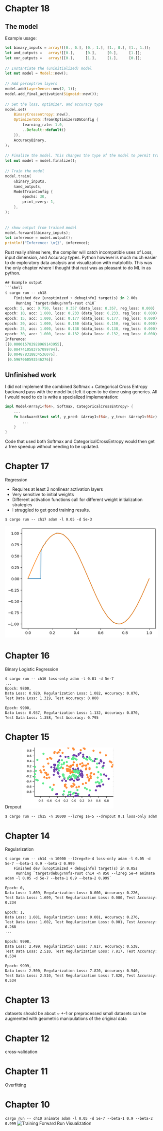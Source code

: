 # Chapter 18
## The model
Example usage:
```rust
let binary_inputs = array![[0., 0.], [0., 1.], [1., 0.], [1., 1.]];
let and_outputs =   array![[0.],     [0.],     [0.],     [1.]];
let xor_outputs =   array![[0.],     [1.],     [1.],     [0.]];

// Instantiate the (uninitialized) model
let mut model = Model::new();

// Add perceptron layers
model.add(LayerDense::new(2, 1));
model.add_final_activation(Sigmoid::new());
    
// Set the loss, optimizer, and accuracy type
model.set(
    BinaryCrossentropy::new(),
    OptimizerSDG::from(OptimizerSDGConfig {
        learning_rate: 1.0,
        ..Default::default()
    }),
    AccuracyBinary,
);

// Finalize the model. This changes the type of the model to permit training.
let mut model = model.finalize();

// Train the model
model.train(
    &binary_inputs,
    &and_outputs,
    ModelTrainConfig {
        epochs: 30,
        print_every: 1,
    },
);


// show output from trained model
model.forward(&binary_inputs);
let inference = model.output();
println!("Inference: \n{}", inference);
```
Rust really shines here, the compiler will catch incompatible uses of Loss, input dimension, and Accuracy types. Python however is much much easier to do exploratory data analysis and visualization with matplotlib. This was the only chapter where I thought that rust was as pleasant to do ML in as python.
```rust
## Example output
```shell
$ cargo run -- ch18
    Finished dev [unoptimized + debuginfo] target(s) in 2.00s
     Running `target/debug/nnfs-rust ch18`
epoch: 5, acc: 0.750, loss: 0.357 (data_loss: 0.357, reg_loss: 0.000)
epoch: 10, acc: 1.000, loss: 0.233 (data_loss: 0.233, reg_loss: 0.000)
epoch: 15, acc: 1.000, loss: 0.177 (data_loss: 0.177, reg_loss: 0.000)
epoch: 20, acc: 1.000, loss: 0.150 (data_loss: 0.150, reg_loss: 0.000)
epoch: 25, acc: 1.000, loss: 0.138 (data_loss: 0.138, reg_loss: 0.000)
epoch: 30, acc: 1.000, loss: 0.132 (data_loss: 0.132, reg_loss: 0.000)
Inference: 
[[0.000015782928969143955],
 [0.0047410583767099794],
 [0.004878318834536076],
 [0.5967060593546276]]
```
## Unfinished work
I did not implement the combined Softmax + Categorical Cross Entropy backward pass with the model but left it open to be done using generics. All I would need to do is write a specialized implementation:
```rust
impl Model<Array1<f64>, Softmax, CategoricalCrossEntropy> {
    ...
    fn backward(&mut self, y_pred: &Array1<f64>, y_true: &Array1<f64>) {
        ...
    }
}
```
Code that used both Softmax and CategoricalCrossEntropy would then get a free speedup without needing to be updated. 

# Chapter 17
Regression
- Requires at least 2 nonlinear activation layers
- Very sensitive to initial weights
- Different activation functions call for different weight initialization strategies
- I struggled to get good training results. 
```shell
$ cargo run -- ch17 adam -l 0.05 -d 5e-3
```
![Prediction vs Training Sine Data](/plots/ch17-sine-prediction-vs-training.png)

# Chapter 16
Binary Logistic Regression
```shell
$ cargo run -- ch16 loss-only adam -l 0.01 -d 5e-7
...
Epoch: 9800,
Data Loss: 0.920, Regularization Loss: 1.082, Accuracy: 0.870,
Test Data Loss: 1.319, Test Accuracy: 0.800

Epoch: 9900,
Data Loss: 0.937, Regularization Loss: 1.132, Accuracy: 0.870,
Test Data Loss: 1.358, Test Accuracy: 0.795
```

# Chapter 15
Dropout
![Training Forward Run Visualization](/plots/ch15-adam-2x64-l0.05-d0.0000005-e0.0000001-b1_0.9-b2_0.999-animation.gif)
```shell
$ cargo run -- ch15 -n 10000 --l2reg 1e-5 --dropout 0.1 loss-only adam
```
# Chapter 14
Regularization
```shell
$ cargo run -- ch14 -n 10000 --l2reg=5e-4 loss-only adam -l 0.05 -d 5e-7 --beta-1 0.9 --beta-2 0.999
    Finished dev [unoptimized + debuginfo] target(s) in 0.05s
     Running `target/debug/nnfs-rust ch14 -n 850 --l2reg 5e-4 animate adam -l 0.05 -d 5e-7 --beta-1 0.9 --beta-2 0.999`

Epoch: 0,
Data Loss: 1.609, Regularization Loss: 0.000, Accuracy: 0.226,
Test Data Loss: 1.609, Test Regularization Loss: 0.000, Test Accuracy: 0.234

Epoch: 1,
Data Loss: 1.601, Regularization Loss: 0.001, Accuracy: 0.276,
Test Data Loss: 1.602, Test Regularization Loss: 0.001, Test Accuracy: 0.268
...

Epoch: 9998,
Data Loss: 2.499, Regularization Loss: 7.817, Accuracy: 0.538,
Test Data Loss: 2.510, Test Regularization Loss: 7.817, Test Accuracy: 0.534

Epoch: 9999,
Data Loss: 2.500, Regularization Loss: 7.820, Accuracy: 0.540,
Test Data Loss: 2.510, Test Regularization Loss: 7.820, Test Accuracy: 0.534
```


# Chapter 13
datasets should be about ~ +-1 or preprocessed
small datasets can be augmented with geometric manipulations of the original data

# Chapter 12
cross-validation

# Chapter 11
Overfitting

# Chapter 10

`cargo run -- ch10 animate adam -l 0.05 -d 5e-7 --beta-1 0.9 --beta-2 0.999`
![Training Forward Run Visualization](/plots/ch10-adam-l0.05-d0.0000005-e0.0000001-b1_0.9-b2_0.999-animation.gif)